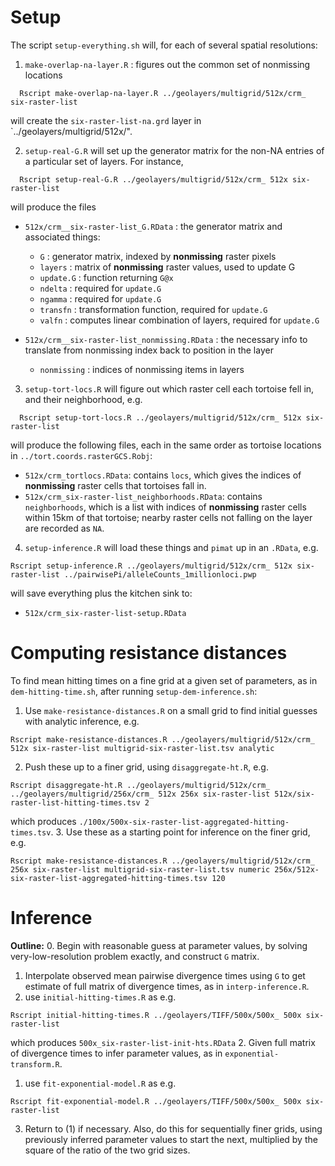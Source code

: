 Setup
====

The script `setup-everything.sh` will, for each of several spatial resolutions:

1. `make-overlap-na-layer.R` : figures out the common set of nonmissing locations
```
  Rscript make-overlap-na-layer.R ../geolayers/multigrid/512x/crm_ six-raster-list
```
will create the `six-raster-list-na.grd` layer in `../geolayers/multigrid/512x/".

2. `setup-real-G.R` will set up the generator matrix for the non-NA entries of a particular set of layers.  For instance, 
```
  Rscript setup-real-G.R ../geolayers/multigrid/512x/crm_ 512x six-raster-list
```
will produce the files 
- `512x/crm__six-raster-list_G.RData` : the generator matrix and associated things:
  - `G` : generator matrix, indexed by **nonmissing** raster pixels
  - `layers` : matrix of **nonmissing** raster values, used to update G
  - `update.G` : function returning `G@x`
  - `ndelta` : required for `update.G`
  - `ngamma` : required for `update.G`
  - `transfn` : transformation function, required for `update.G`
  - `valfn` : computes linear combination of layers, required for `update.G`
 
- `512x/crm__six-raster-list_nonmissing.RData` : the necessary info to translate from nonmissing index back to position in the layer
  - `nonmissing` : indices of nonmissing items in layers


3. `setup-tort-locs.R` will figure out which raster cell each tortoise fell in, and their neighborhood, e.g.
```
  Rscript setup-tort-locs.R ../geolayers/multigrid/512x/crm_ 512x six-raster-list
```
will produce the following files, each in the same order as tortoise locations in `../tort.coords.rasterGCS.Robj`:

- `512x/crm_tortlocs.RData`: contains `locs`, which gives the indices of **nonmissing** raster cells that tortoises fall in.
- `512x/crm_six-raster-list_neighborhoods.RData`: contains `neighborhoods`, which is a list with indices of **nonmissing** raster cells within 15km of that tortoise; nearby raster cells not falling on the layer are recorded as `NA`.


4. `setup-inference.R` will load these things and `pimat` up in an `.RData`, e.g.
```
Rscript setup-inference.R ../geolayers/multigrid/512x/crm_ 512x six-raster-list ../pairwisePi/alleleCounts_1millionloci.pwp
```
will save everything plus the kitchen sink to:
- `512x/crm_six-raster-list-setup.RData`


Computing resistance distances
==============================

To find mean hitting times on a fine grid at a given set of parameters, as in `dem-hitting-time.sh`, after running `setup-dem-inference.sh`:
1. Use `make-resistance-distances.R` on a small grid to find initial guesses with analytic inference, e.g.
```
Rscript make-resistance-distances.R ../geolayers/multigrid/512x/crm_ 512x six-raster-list multigrid-six-raster-list.tsv analytic
```
2. Push these up to a finer grid, using `disaggregate-ht.R`, e.g.
```
Rscript disaggregate-ht.R ../geolayers/multigrid/512x/crm_ ../geolayers/multigrid/256x/crm_ 512x 256x six-raster-list 512x/six-raster-list-hitting-times.tsv 2
```
which produces `./100x/500x-six-raster-list-aggregated-hitting-times.tsv`.
3. Use these as a starting point for inference on the finer grid, e.g.
```
Rscript make-resistance-distances.R ../geolayers/multigrid/512x/crm_ 256x six-raster-list multigrid-six-raster-list.tsv numeric 256x/512x-six-raster-list-aggregated-hitting-times.tsv 120
```



Inference
=========

**Outline:**
0. Begin with reasonable guess at parameter values, by solving very-low-resolution problem exactly, and construct `G` matrix.
1. Interpolate observed mean pairwise divergence times using `G` to get estimate of full matrix of divergence times, as in `interp-inference.R`.
  1. use `initial-hitting-times.R` as e.g.
```
Rscript initial-hitting-times.R ../geolayers/TIFF/500x/500x_ 500x six-raster-list
```
  which produces `500x_six-raster-list-init-hts.RData`
2. Given full matrix of divergence times to infer parameter values, as in `exponential-transform.R`.
  1. use `fit-exponential-model.R` as e.g.
```
Rscript fit-exponential-model.R ../geolayers/TIFF/500x/500x_ 500x six-raster-list
```
3. Return to (1) if necessary.
Also, do this for sequentially finer grids, using previously inferred parameter values to start the next,
multiplied by the square of the ratio of the two grid sizes.



